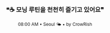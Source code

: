 <div align="center">

<br>

<h3>❝☕ 모닝 루틴을 천천히 즐기고 있어요❞</h3>

<sub>08:00 AM • Seoul 🌤️ • by CrowRish</sub>

<br>

</div>